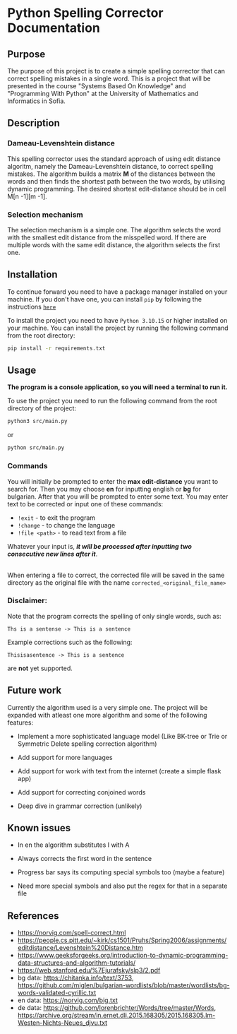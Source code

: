 # Python Spelling Corrector Documentation

## Purpose

The purpose of this project is to create a simple spelling corrector that can correct spelling mistakes in a single word. This is a project that will be presented in the course "Systems Based On Knowledge" and "Programming With Python" at the University of Mathematics and Informatics in Sofia.

## Description

### Dameau-Levenshtein distance
This spelling corrector uses the standard approach of using edit distance algoritm, namely the Dameau-Levenshtein distance, to correct spelling mistakes. The algorithm builds a matrix **M** of the distances between the words and then finds the shortest path between the two words, by utilising dynamic programming. The desired shortest edit-distance should be in cell M[n -1][m -1].

### Selection mechanism
The selection mechanism is a simple one. The algorithm selects the word with the smallest edit distance from the misspelled word. If there are multiple words with the same edit distance, the algorithm selects the first one.

## Installation

To continue forward you need to have a package manager installed on your machine. If you don't have one, you can install `pip` by following the instructions [`here`](https://phoenixnap.com/kb/install-pip-windows)

To install the project you need to have `Python 3.10.15` or higher installed on your machine. You can install the project by running the following command from the root directory:

```bash
pip install -r requirements.txt
```

## Usage
**The program is a console application, so you will need a terminal to run it.**

To use the project you need to run the following command from the root directory of the project:

```bash
python3 src/main.py
```

or

```bash
python src/main.py
```

### Commands

You will initially be prompted to enter the **max edit-distance** you want to search for. Then you may choose **en** for inputting english or **bg** for bulgarian. After that you will be prompted to enter some text. You may enter text to be corrected or input one of these commands:

- `!exit` - to exit the program
- `!change` - to change the language
- `!file <path>` - to read text from a file

Whatever your input is, ***it will be processed after inputting two consecutive new lines after it***.

<br> When entering a file to correct, the corrected file will be saved in the same directory as the original file with the name `corrected_<original_file_name>`

### Disclaimer:
Note that the program corrects the spelling of only single words, such as:
```
Ths is a sentense -> This is a sentence
``` 
Example corrections such as the following:
```
Thisisasentence -> This is a sentence
```
are **not** yet supported.

## Future work

Currently the algorithm used is a very simple one. The project will be expanded with atleast one more algorithm and some of the following features:

- Implement a more sophisticated language model (Like BK-tree or Trie or Symmetric Delete spelling correction algorithm)

- Add support for more languages

- Add support for work with text from the internet (create a simple flask app)

- Add support for correcting conjoined words

- Deep dive in grammar correction (unlikely)

## Known issues

- In en the algorithm substitutes I with A

- Always corrects the first word in the sentence

- Progress bar says its computing special symbols too (maybe a feature)

- Need more special symbols and also put the regex for that in a separate file

## References

- https://norvig.com/spell-correct.html
- https://people.cs.pitt.edu/~kirk/cs1501/Pruhs/Spring2006/assignments/editdistance/Levenshtein%20Distance.htm
- https://www.geeksforgeeks.org/introduction-to-dynamic-programming-data-structures-and-algorithm-tutorials/
- https://web.stanford.edu/%7Ejurafsky/slp3/2.pdf
- bg data: https://chitanka.info/text/3753, https://github.com/miglen/bulgarian-wordlists/blob/master/wordlists/bg-words-validated-cyrillic.txt
- en data: https://norvig.com/big.txt
- de data:  https://github.com/lorenbrichter/Words/tree/master/Words, https://archive.org/stream/in.ernet.dli.2015.168305/2015.168305.Im-Westen-Nichts-Neues_djvu.txt